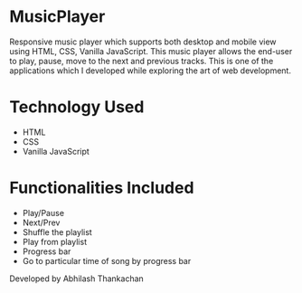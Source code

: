 # MusicPlayer

Responsive music player which supports both desktop and mobile view using HTML, CSS, Vanilla JavaScript. This music player allows the end-user to play, pause, move to the next and previous tracks. This is one of the applications which I developed while exploring the art of web development.

# Technology Used

- HTML
- CSS
- Vanilla JavaScript

# Functionalities Included

- Play/Pause
- Next/Prev
- Shuffle the playlist
- Play from playlist
- Progress bar
- Go to particular time of song by progress bar

Developed by Abhilash Thankachan
